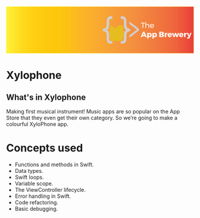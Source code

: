 ![App Brewery Banner](Xylophone-iOS13/Documentation/AppBreweryBanner.png)

# Xylophone

## What's in Xylophone

Making first musical instrument! Music apps are so popular on the App Store that they even get their own category. So  we’re going to make a colourful XyloPhone app.

# Concepts used

* Functions and methods in Swift.
* Data types.
* Swift loops.
* Variable scope.
* The ViewController lifecycle.
* Error handling in Swift.
* Code refactoring.
* Basic debugging.
